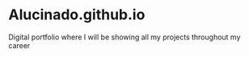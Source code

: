 # Alucinado.github.io
Digital portfolio where I will be showing all my projects throughout my career
